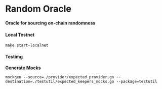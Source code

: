 # Random Oracle
**Oracle for sourcing on-chain randomness**


#### Local Testnet
```
make start-localnet
```

#### Testimg

**Generate Mocks**

```shell
mockgen --source=./provider/expected_provider.go --destination=./testutil/expected_keepers_mocks.go --package=testutil

```